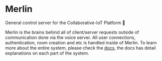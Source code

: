 # Merlin
General control server for the Collaborative-IoT Platform 🚀


Merlin is the brains behind all of client/server requests outside of communication done via the voice server. All user connections, authentication, room creation and etc is handled inside of Merlin. To learn more about the entire system, please check the [docs](https://github.com/Collaborative-IoT/Docs), the docs has detail explanations on each part of the system.
